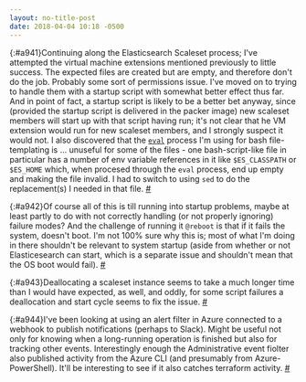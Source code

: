 ```yaml
---
layout: no-title-post
date: 2018-04-04 10:18 -0500
---
```

[](){:#a941}Continuing along the Elasticsearch Scaleset process; I've attempted the virtual machine extensions mentioned previously to little success. The expected files are created but are empty, and therefore don't do the job. Probably some sort of permissions issue. I've moved on to trying to handle them with a startup script with somewhat better effect thus far. And in point of fact, a startup script is likely to be a better bet anyway, since (provided the startup script is delivered in the packer image) new scaleset members will start up with that script having run; it's not clear that he VM extension would run for new scaleset members, and I strongly suspect it would not. I also discovered that the [`eval`](https://stackoverflow.com/a/17030906/8151) process I'm using for bash file-templating is ... unuseful for some of the files - one bash-script-like file in particular has a number of env variable references in it like `$ES_CLASSPATH` or `$ES_HOME` which, when procesed through the `eval` process, end up empty and making the file invalid. I had to switch to using `sed` to do the replacement(s) I needed in that file.  [#](#a941)

[](){:#a942}Of course all of this is till running into startup problems, maybe at least partly to do with not correctly handling (or not properly ignoring) failure modes? And the challenge of running it `@reboot` is that if it fails the system, doesn't boot. I'm not 100% sure why this is; most of what I'm doing in there shouldn't be relevant to system startup (aside from whether or not Elasticesearch can start, which is a separate issue and shouldn't mean that the OS boot would fail).  [#](#a942)

[](){:#a943}Deallocating a scaleset instance seems to take a much longer time than I would have expected, as well, and oddly, for some script failures a deallocation and start cycle seems to fix the issue.  [#](#a943)

[](){:#a944}I've been looking at using an alert filter in Azure connected to a webhook to publish notifications (perhaps to Slack). Might be useful not only for knowing when a long-running operation is finished but also for tracking other events. Interestingly enough the Administrative event fiolter also published activity from the Azure CLI (and presumably from Azure-PowerShell). It'll be interesting to see if it also catches terraform activity.  [#](#a944)
